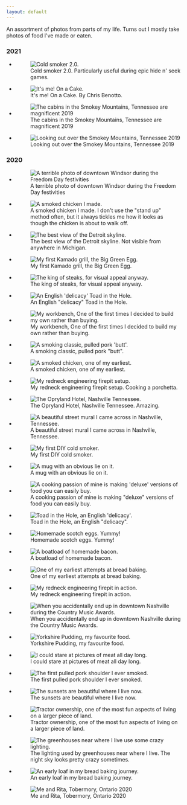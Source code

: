 ```yaml
---
layout: default
---
```


<p class="lead">An assortment of photos from parts of my life. Turns out I mostly take photos of food I've made or eaten.</p>

<div id="photostream">
  <div class="photo-year">
    <h3>2021</h3>
    <ul>
      <li class="block no-pad">
        <figure>
          <img src="/assets/img/photos/PXL_20211229_181614577-thumb.jpg" alt="Cold smoker 2.0." />
          <figcaption>Cold smoker 2.0. Particularly useful during epic hide n' seek games.</figcaption>
      </figure>
      </li>
      <li>
        <figure>
          <img src="/assets/img/photos/IMG_20170805_182351-thumb.jpg" alt="It's me! On a Cake." />
          <figcaption>It's me! On a Cake. By Chris Benotto.</figcaption>
      </figure>
      </li>
      <li>
        <figure>
          <img src="/assets/img/photos/IMG_20170524_203639-thumb.jpg" alt="The cabins in the Smokey Mountains, Tennessee are magnificent 2019" />
          <figcaption>The cabins in the Smokey Mountains, Tennessee are magnificent 2019</figcaption>
      </figure>
      </li>
      <li>
        <figure>
          <img src="/assets/img/photos/IMG_20170526_204024-thumb.jpg" alt="Looking out over the Smokey Mountains, Tennessee 2019" />
          <figcaption>Looking out over the Smokey Mountains, Tennessee 2019</figcaption>
      </figure>
      </li>
    </ul>
  </div>
  <div class="photo-year">
    <h3>2020</h3>
    <ul>
      <li>
        <figure>
          <img src="/assets/img/photos/IMG_20170626_212042-thumb.jpg" alt="A terrible photo of downtown Windsor during the Freedom Day festivities" />
          <figcaption>A terrible photo of downtown Windsor during the Freedom Day festivities</figcaption>
      </figure>
      </li>
      <li>
        <figure>
          <img src="/assets/img/photos/IMG_20170801_192604-thumb.jpg" alt="A smoked chicken I made." />
          <figcaption>A smoked chicken I made. I don't use the "stand up" method often, but it always tickles me how it looks as though the chicken is about to walk off.</figcaption>
      </figure>
      </li>
      <li>
        <figure>
          <img src="/assets/img/photos/IMG_20170903_200235-thumb.jpg" alt="The best view of the Detroit skyline." />
          <figcaption>The best view of the Detroit skyline. Not visible from anywhere in Michigan.</figcaption>
      </figure>
      </li>
      <li>
        <figure>
          <img src="/assets/img/photos/IMG_20171013_180328-thumb.jpg" alt="My first Kamado grill, the Big Green Egg." />
          <figcaption>My first Kamado grill, the Big Green Egg.</figcaption>
      </figure>
      </li>
      <li>
        <figure>
          <img src="/assets/img/photos/IMG_20171118_163646-thumb.jpg" alt="The king of steaks, for visual appeal anyway." />
          <figcaption>The king of steaks, for visual appeal anyway.</figcaption>
      </figure>
      </li>
      <li>
        <figure>
          <img src="/assets/img/photos/IMG_20171203_201355-thumb.jpg" alt="An English 'delicacy' Toad in the Hole." />
          <figcaption>An English "delicacy" Toad in the Hole.</figcaption>
      </figure>
      </li>
      <li>
        <figure>
          <img src="/assets/img/photos/IMG_20171210_141941-thumb.jpg" alt="My workbench, One of the first times I decided to build my own rather than buying." />
          <figcaption>My workbench, One of the first times I decided to build my own rather than buying.</figcaption>
      </figure>
      </li>
      <li>
        <figure>
          <img src="/assets/img/photos/IMG_20190413_205211-thumb.jpg" alt="A smoking classic, pulled pork 'butt'." />
          <figcaption>A smoking classic, pulled pork "butt".</figcaption>
      </figure>
      </li>
      <li>
        <figure>
          <img src="/assets/img/photos/IMG_20190417_202632-thumb.jpg" alt="A smoked chicken, one of my earliest." />
          <figcaption>A smoked chicken, one of my earliest.</figcaption>
      </figure>
      </li>
      <li>
        <figure>
          <img src="/assets/img/photos/IMG_20190427_145700-thumb.jpg" alt="My redneck engineering firepit setup." />
          <figcaption>My redneck engineering firepit setup. Cooking a porchetta.</figcaption>
      </figure>
      </li>
      <li>
        <figure>
          <img src="/assets/img/photos/IMG_20190605_134859-thumb.jpg" alt="The Opryland Hotel, Nashville Tennessee." />
          <figcaption>The Opryland Hotel, Nashville Tennessee. Amazing.</figcaption>
      </figure>
      </li>
      <li>
        <figure>
          <img src="/assets/img/photos/IMG_20190608_105139-thumb.jpg" alt="A beautiful street mural I came across in Nashville, Tennessee." />
          <figcaption>A beautiful street mural I came across in Nashville, Tennessee.</figcaption>
      </figure>
      </li>
      <li>
        <figure>
          <img src="/assets/img/photos/IMG_20190822_180904-thumb.jpg" alt="My first DIY cold smoker." />
          <figcaption>My first DIY cold smoker.</figcaption>
      </figure>
      </li>
      <li>
        <figure>
          <img src="/assets/img/photos/IMG_20190920_085837-thumb.jpg" alt="A mug with an obvious lie on it." />
          <figcaption>A mug with an obvious lie on it.</figcaption>
      </figure>
      </li>
      <li>
        <figure>
          <img src="/assets/img/photos/IMG_20200104_171208-thumb.jpg" alt="A cooking passion of mine is making 'deluxe' versions of food you can easily buy." />
          <figcaption>A cooking passion of mine is making "deluxe" versions of food you can easily buy.</figcaption>
      </figure>
      </li>
      <li>
        <figure>
          <img src="/assets/img/photos/IMG_20200115_200642-thumb.jpg" alt="Toad in the Hole, an English 'delicacy'." />
          <figcaption>Toad in the Hole, an English "delicacy".</figcaption>
      </figure>
      </li>
      <li>
        <figure>
          <img src="/assets/img/photos/IMG_20200216_133639-thumb.jpg" alt="Homemade scotch eggs. Yummy!" />
          <figcaption>Homemade scotch eggs. Yummy!</figcaption>
      </figure>
      </li>
      <li>
        <figure>
          <img src="/assets/img/photos/IMG_20200314_170630-thumb.jpg" alt="A boatload of homemade bacon." />
          <figcaption>A boatload of homemade bacon.</figcaption>
      </figure>
      </li>
      <li>
        <figure>
          <img src="/assets/img/photos/IMG_20200505_120315-thumb.jpg" alt="One of my earliest attempts at bread baking." />
          <figcaption>One of my earliest attempts at bread baking.</figcaption>
      </figure>
      </li>
      <li>
        <figure>
          <img src="/assets/img/photos/IMG_20200808_151027-thumb.jpg" alt="My redneck engineering firepit in action." />
          <figcaption>My redneck engineering firepit in action.</figcaption>
      </figure>
      </li>
      <li>
        <figure>
          <img src="/assets/img/photos/MVIMG_20190607_164438-thumb.jpg" alt="When you accidentally end up in downtown Nashville during the Country Music Awards." />
          <figcaption>When you accidentally end up in downtown Nashville during the Country Music Awards.</figcaption>
      </figure>
      </li>
      <li>
        <figure>
          <img src="/assets/img/photos/PXL_20210407_003831618-thumb.jpg" alt="Yorkshire Pudding, my favourite food." />
          <figcaption>Yorkshire Pudding, my favourite food.</figcaption>
      </figure>
      </li>
      <li>
        <figure>
          <img src="/assets/img/photos/PXL_20210517_235131694-thumb.jpg" alt="I could stare at pictures of meat all day long." />
          <figcaption>I could stare at pictures of meat all day long.</figcaption>
      </figure>
      </li>
      <li>
        <figure>
          <img src="/assets/img/photos/PXL_20210724_201505077.-thumbjpg.jpg" alt="The first pulled pork shoulder I ever smoked." />
          <figcaption>The first pulled pork shoulder I ever smoked.</figcaption>
      </figure>
      </li>
      <li>
        <figure>
          <img src="/assets/img/photos/PXL_20210919_235024094-thumb.jpg" alt="The sunsets are beautiful where I live now." />
          <figcaption>The sunsets are beautiful where I live now.</figcaption>
      </figure>
      </li>
      <li>
        <figure>
          <img src="/assets/img/photos/PXL_20210924_161502349-thumb.jpg" alt="Tractor ownership, one of the most fun aspects of living on a larger piece of land." />
          <figcaption>Tractor ownership, one of the most fun aspects of living on a larger piece of land.</figcaption>
      </figure>
      </li>
      <li>
        <figure>
          <img src="/assets/img/photos/PXL_20211125_225944954-thumb.jpg" alt="The greenhouses near where I live use some crazy lighting." />
          <figcaption>The lighting used by greenhouses near where I live. The night sky looks pretty crazy sometimes.</figcaption>
      </figure>
      </li>
      <li>
        <figure>
          <img src="/assets/img/photos/PXL_20211126_000652788-thumb.jpg" alt="An early loaf in my bread baking journey." />
          <figcaption>An early loaf in my bread baking journey.</figcaption>
      </figure>
      </li>
      <li>
        <figure>
          <img src="/assets/img/photos/20200908150216697-thumb.jpg" alt="Me and Rita, Tobermory, Ontario 2020" />
          <figcaption>Me and Rita, Tobermory, Ontario 2020</figcaption>
      </figure>
      </li>
    </ul>
  </div>
</div>
